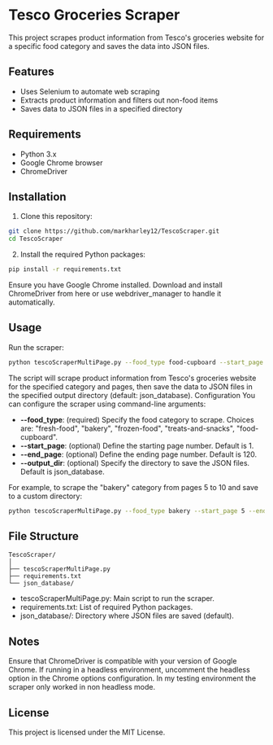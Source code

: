 # Tesco Groceries Scraper

This project scrapes product information from Tesco's groceries website for a specific food category and saves the data into JSON files.

## Features

- Uses Selenium to automate web scraping
- Extracts product information and filters out non-food items
- Saves data to JSON files in a specified directory

## Requirements

- Python 3.x
- Google Chrome browser
- ChromeDriver

## Installation

1. Clone this repository:
```sh
git clone https://github.com/markharley12/TescoScraper.git
cd TescoScraper
```
2. Install the required Python packages:

```sh
pip install -r requirements.txt
```
Ensure you have Google Chrome installed. Download and install ChromeDriver from here or use webdriver_manager to handle it automatically.

## Usage
Run the scraper:

```sh
python tescoScraperMultiPage.py --food_type food-cupboard --start_page 1 --end_page 120 --output_dir json_database
```
The script will scrape product information from Tesco's groceries website for the specified category and pages, then save the data to JSON files in the specified output directory (default: json_database).
Configuration
You can configure the scraper using command-line arguments:

- **--food_type**: (required) Specify the food category to scrape. Choices are: "fresh-food", "bakery", "frozen-food", "treats-and-snacks", "food-cupboard".
- **--start_page**: (optional) Define the starting page number. Default is 1.
- **--end_page**: (optional) Define the ending page number. Default is 120.
- **--output_dir**: (optional) Specify the directory to save the JSON files. Default is json_database.

For example, to scrape the "bakery" category from pages 5 to 10 and save to a custom directory:

```sh
python tescoScraperMultiPage.py --food_type bakery --start_page 5 --end_page 10 --output_dir custom_directory
```
## File Structure
```
TescoScraper/
│
├── tescoScraperMultiPage.py
├── requirements.txt
└── json_database/
```
- tescoScraperMultiPage.py: Main script to run the scraper.
- requirements.txt: List of required Python packages.
- json_database/: Directory where JSON files are saved (default).

## Notes
Ensure that ChromeDriver is compatible with your version of Google Chrome.
If running in a headless environment, uncomment the headless option in the Chrome options configuration.
In my testing environment the scraper only worked in non headless mode.
## License
This project is licensed under the MIT License.
